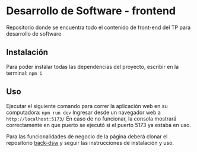 # Desarrollo de Software - frontend

Repositorio donde se encuentra todo el contenido de front-end del TP para desarrollo de software

## Instalación
Para poder instalar todas las dependencias del proyecto, escribir en la terminal:
`npm i`

## Uso
Ejecutar el siguiente comando para correr la aplicación web en su computadora:
`npm run dev`
Ingresar desde un navegador web a
`http://localhost:5173/`
En caso de no funcionar, la consola mostrará correctamente en que puerto se ejecutó si el puerto 5173 ya estaba en uso.

Para las funcionalidades de negocio de la página deberá clonar el repositorio [back-dsw](https://github.com/ConstanFinelli/back-dsw) y seguir las instrucciones de instalación y uso.
